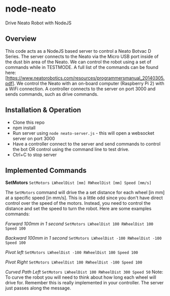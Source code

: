 # node-neato
Drive Neato Robot with NodeJS

## Overview
This code acts as a NodeJS based server to control a Neato Botvac D Series. The server connects to the Neato via the Micro USB port inside of the dust bin area of the Neato. We can control the robot using a set of commands while in TESTMODE. A full list of the commands can be found here: [https://www.neatorobotics.com/resources/programmersmanual_20140305.pdf]. We control the Neato with an on-board computer (Raspberry Pi 2) with a WiFi connection. A controller connects to the server on port 3000 and sends commands, such as drive commands.

## Installation & Operation
- Clone this repo
- npm install
- Run server using `node neato-server.js` - this will open a websocket server on port 3000
- Have a controller connect to the server and send commands to control the bot OR control using the command line to test drive.
- Ctrl+C to stop server

## Implemented Commands

**SetMotors**
`SetMotors LWheelDist [mm] RWheelDist [mm] Speed [mm/s]`

The `SetMotors` command will drive the a set distance for each wheel [in mm] at a specific speed [in mm/s]. This is a little odd since you don't have direct control over the speed of the motors. Instead, you need to control the distance and set the speed to turn the robot. Here are some examples commands:

*Forward 100mm in 1 second*
`SetMotors LWheelDist 100 RWheelDist 100 Speed 100`

*Backward 100mm in 1 second*
`SetMotors LWheelDist -100 RWheelDist -100 Speed 100`

*Pivot left*
`SetMotors LWheelDist -100 RWheelDist 100 Speed 100`

*Pivot Right*
`SetMotors LWheelDist 100 RWheelDist -100 Speed 100`

*Curved Path Left*
`SetMotors LWheelDist 100 RWheelDist 300 Speed 50`
Note: To curve the robot you will need to think about how long each wheel will drive for. Remember this is really implemented in your controller. The server just passes along the message.





